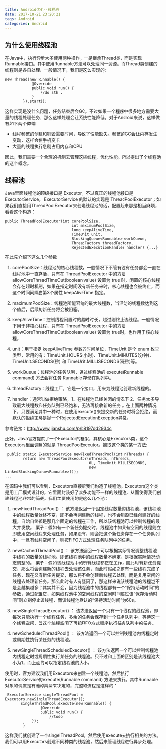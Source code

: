 ```yaml
---
title: Android优化--线程池
date: 2017-10-21 23:20:21
tags: Android
categories: Android
---
```


## 为什么使用线程池

在Java中，执行异步大多使用两种操作，一是继承Thread类，而是实现Runnable接口。其中使用Runnable方法可以处理同一资源。而Thread类创建的线程则是各自处理。一般情况下，我们是这么实现的:

```
new Thread(new Runnable() {
            @Override
            public void run() {
                //do sth .
            }
        }).start();
```

这样实现是没什么问题，任务结束后会GC。不过如果一个程序中很多地方需要大量的线程处理任务，那么这样处理会让系统性能降低。对于Android来说，这样做有如下两个弊端

* 线程频繁的创建和销毁需要时间，导致了性能缺失。频繁的GC会让内存发生变动，这样会使手机变卡
* 大量的线程执行急剧占用内存和CPU

因此，我们需要一个合理的机制去管理这些线程，优化性能。所以提出了个线程池的这个概念。
<!--more-->
## 线程池

Java里面线程池的顶级接口是 Executor，不过真正的线程池接口是 ExecutorService， ExecutorService 的默认的实现是 ThreadPoolExecutor；如果我们直接用ThreadPoolExecutor来创建线程池的话，配置起来那是相当麻烦，看看这个构造：

```
public ThreadPoolExecutor(int corePoolSize,
                              int maximumPoolSize,
                              long keepAliveTime,
                              TimeUnit unit,
                              BlockingQueue<Runnable> workQueue,
                              ThreadFactory threadFactory,
                              RejectedExecutionHandler handler) {...}
```

在此先介绍下这么几个参数

1. corePoolSize：线程池的核心线程数，一般情况下不管有没有任务都会一直在线程池中一直存活，只有在 ThreadPoolExecutor 中的方法 allowCoreThreadTimeOut(boolean value) 设置为 true 时，闲置的核心线程会存在超时机制，如果在指定时间没有新任务来时，核心线程也会被终止，而这个时间间隔由第3个属性 keepAliveTime 指定。

2. maximumPoolSize：线程池所能容纳的最大线程数，当活动的线程数达到这个值后，后续的新任务将会被阻塞。

3. keepAliveTime：控制线程闲置时的超时时长，超过则终止该线程。一般情况下用于非核心线程，只有在 ThreadPoolExecutor 中的方法 allowCoreThreadTimeOut(boolean value) 设置为 true时，也作用于核心线程。

4. unit：用于指定 keepAliveTime 参数的时间单位，TimeUnit 是个 enum 枚举类型，常用的有：TimeUnit.HOURS(小时)、TimeUnit.MINUTES(分钟)、TimeUnit.SECONDS(秒) 和 TimeUnit.MILLISECONDS(毫秒)等。

5. workQueue：线程池的任务队列，通过线程池的 execute(Runnable command) 方法会将任务 Runnable 存储在队列中。

6. threadFactory：线程工厂，它是一个接口，用来为线程池创建新线程的。

7. handler：通常叫做拒绝策略，1、在线程池已经关闭的情况下 2、任务太多导致最大线程数和任务队列已经饱和，无法再接收新的任务 。在上面两种情况下，只要满足其中一种时，在使用execute()来提交新的任务时将会拒绝，而默认的拒绝策略是抛一个RejectedExecutionException异常。

参考链接：http://www.jianshu.com/p/b8197dd2934c

还好，Java官方提供了一个Executor的框架，其核心是Executors类，这个Executors里面调用的就是 ThreadPoolExecutor。摘取这个类的某一方法:

```
 public static ExecutorService newFixedThreadPool(int nThreads) {
        return new ThreadPoolExecutor(nThreads, nThreads,
                                      0L, TimeUnit.MILLISECONDS,
                                      new LinkedBlockingQueue<Runnable>());
...
```
在源码中我们可以看到，Executors直接帮我们构造了线程池。Executors这个类是用工厂模式设计的，它里面封装好了众多功能不一样的线程池，从而使得我们创建线程池非常的简便。我们主要使用的是这么几个池：

1. newFixedThreadPool() ： 
该方法返回一个固定线程数量的线程池，该线程池中的线程数量始终不变，即不会再创建新的线程，也不会销毁已经创建好的线程，自始自终都是那几个固定的线程在工作，所以该线程池可以控制线程的最大并发数。 
栗子：假如有一个新任务提交时，线程池中如果有空闲的线程则立即使用空闲线程来处理任务，如果没有，则会把这个新任务存在一个任务队列中，一旦有线程空闲了，则按FIFO方式处理任务队列中的任务。

2. newCachedThreadPool() ： 
该方法返回一个可以根据实际情况调整线程池中线程的数量的线程池。即该线程池中的线程数量不确定，是根据实际情况动态调整的。 
栗子：假如该线程池中的所有线程都正在工作，而此时有新任务提交，那么将会创建新的线程去处理该任务，而此时假如之前有一些线程完成了任务，现在又有新任务提交，那么将不会创建新线程去处理，而是复用空闲的线程去处理新任务。那么此时有人有疑问了，那这样来说该线程池的线程岂不是会越集越多？其实并不会，因为线程池中的线程都有一个“保持活动时间”的参数，通过配置它，如果线程池中的空闲线程的空闲时间超过该“保存活动时间”则立刻停止该线程，而该线程池默认的“保持活动时间”为60s。

3. newSingleThreadExecutor() ： 
该方法返回一个只有一个线程的线程池，即每次只能执行一个线程任务，多余的任务会保存到一个任务队列中，等待这一个线程空闲，当这个线程空闲了再按FIFO方式顺序执行任务队列中的任务。

4. newScheduledThreadPool() ： 
该方法返回一个可以控制线程池内线程定时或周期性执行某任务的线程池。

5. newSingleThreadScheduledExecutor() ： 
该方法返回一个可以控制线程池内线程定时或周期性执行某任务的线程池。只不过和上面的区别是该线程池大小为1，而上面的可以指定线程池的大小。

使用时，官方建议我们用Executors来创建一个线程池，然后执行ExecutorService的execute(Runnable command) 方法来执行。其中Runnable对象的调度是有池的类型来决定的。完整的流程是这样的：

```
 ExecutorService singleThreadPool = Executors.newSingleThreadExecutor();
       singleThreadPool.execute(new Runnable() {
                @Override
                public void run() {
                    //todo
            });
        }
```
这样我们就创建了一个singelThreadPool，然后使用execute去执行相关的方法。我们可以用Executors创建不同种类的线程池，然后来管理线程进行异步处理。
